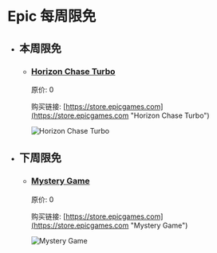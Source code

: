 # Epic 每周限免

- ## 本周限免


  - ### [Horizon Chase Turbo](https://store.epicgames.com "Horizon Chase Turbo")

    原价: 0

    购买链接: [https://store.epicgames.com](https://store.epicgames.com "Horizon Chase Turbo")

    ![Horizon Chase Turbo](https://cdn1.epicgames.com/offer/d5241c76f178492ea1540fce45616757/Copyof15days-day2-wrapped-desktop-carousel-image_1920x1080-d544d2d3e7c0b51b01a6b716532e23e3)


- ## 下周限免


  - ### [Mystery Game](https://store.epicgames.com "Mystery Game")

    原价: 0

    购买链接: [https://store.epicgames.com](https://store.epicgames.com "Mystery Game")

    ![Mystery Game](https://cdn1.epicgames.com/offer/d5241c76f178492ea1540fce45616757/Copyof15days-day3-wrapped-desktop-carousel-image_1920x1080-c5917eb29ea508c34070365917bbff31)


